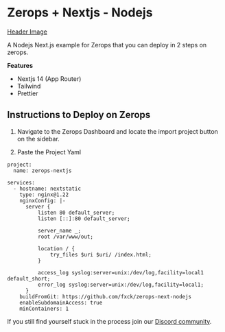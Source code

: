 # Zerops + Nextjs - Nodejs

[Header Image](public/ZeropsNextjs.png)

A Nodejs Next.js example for Zerops that you can deploy in 2 steps on zerops.

**Features**

- Nextjs 14 (App Router)
- Tailwind
- Prettier

## Instructions to Deploy on Zerops

1. Navigate to the Zerops Dashboard and locate the import project button on the sidebar.

2. Paste the Project Yaml

```
project:
  name: zerops-nextjs

services:
  - hostname: nextstatic
    type: nginx@1.22
    nginxConfig: |-
      server {
          listen 80 default_server;
          listen [::]:80 default_server;

          server_name _;
          root /var/www/out;

          location / {
              try_files $uri $uri/ /index.html;
          }

          access_log syslog:server=unix:/dev/log,facility=local1 default_short;
          error_log syslog:server=unix:/dev/log,facility=local1;
      }
    buildFromGit: https://github.com/fxck/zerops-next-nodejs
    enableSubdomainAccess: true
    minContainers: 1
```

If you still find yourself stuck in the process join our [Discord community](https://discord.gg/5ptAqtpyvh).
